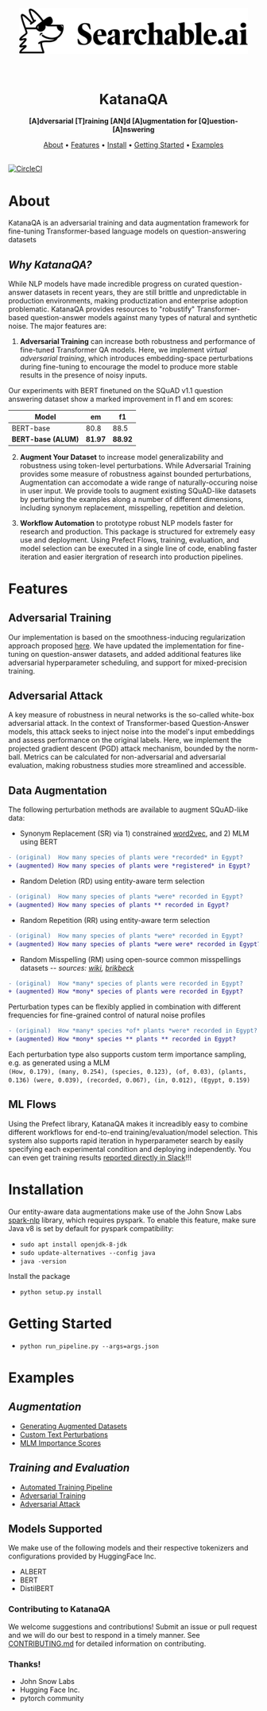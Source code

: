 <p align="center"><img src="/assets/img/searchable-logo_full-lockup-horizontal_dark.png" width="460"></p>
&nbsp
<h1 align="center">KatanaQA</h1>
<p align="center"><b>[A]dversarial [T]raining [AN]d [A]ugmentation for [Q]uestion-[A]nswering</b></p>
<p align="center">
  <a href="#about">About</a> •
  <a href="#features">Features</a> •
  <a href="#installation">Install</a> •
  <a href="#getting-started">Getting Started</a> •
  <a href="#examples">Examples</a>
  <br> <br>
</p>

[![CircleCI](https://circleci.com/gh/searchableai/KatanaQA.svg?style=shield&circle-token=de6470b621d1b07e54466dd087b85b80bcedf36c)](https://github.com/searchableai/KatanaQA)

# About

KatanaQA is an adversarial training and data augmentation framework for fine-tuning Transformer-based language models on question-answering datasets


## *Why KatanaQA?*
While NLP models have made incredible progress on curated question-answer datasets in recent years, they are still brittle and unpredictable in production environments, making productization and enterprise adoption problematic. KatanaQA provides resources to "robustify" Transformer-based question-answer models against many types of natural and synthetic noise. The major features are:
1. **Adversarial Training** can increase both robustness and performance of fine-tuned Transformer QA models. Here, we implement *virtual adversarial training*, which introduces embedding-space perturbations during fine-tuning to encourage the model to produce more stable results in the presence of noisy inputs.

  Our experiments with BERT finetuned on the SQuAD v1.1 question answering dataset show a marked improvement in f1 and em scores:

  Model | em | f1
  --- | --- | ---
  BERT-base | 80.8 | 88.5
  **BERT-base (ALUM)** | **81.97** | **88.92**

2. **Augment Your Dataset** to increase model generalizability and robustness using token-level perturbations. While Adversarial Training provides some measure of robustness against bounded perturbations, Augmentation can accomodate a wide range of naturally-occuring noise in user input. We provide tools to augment existing SQuAD-like datasets by perturbing the examples along a number of different dimensions, including synonym replacement, misspelling, repetition and deletion.

3. **Workflow Automation** to prototype robust NLP models faster for research and production. This package is structured for extremely easy use and deployment. Using Prefect Flows, training, evaluation, and model selection can be executed in a single line of code, enabling faster iteration and easier itergration of research into production pipelines.

# Features

## Adversarial Training
Our implementation is based on the smoothness-inducing regularization approach proposed [here](https://arxiv.org/pdf/1605.07725.pdf). We have updated the implementation for fine-tuning on question-answer datasets, and added additional features like adversarial hyperparameter scheduling, and support for mixed-precision training.

## Adversarial Attack
A key measure of robustness in neural networks is the so-called white-box adversarial attack. In the context of Transformer-based Question-Answer models, this attack seeks to inject noise into the model's input embeddings and assess performance on the original labels. Here, we implement the projected gradient descent (PGD) attack mechanism, bounded by the norm-ball. Metrics can be calculated for non-adversarial and adversarial evaluation, making robustness studies more streamlined and accessible.

## Data Augmentation
The following perturbation methods are available to augment SQuAD-like data:
- Synonym Replacement (SR) via 1) constrained [word2vec](https://arxiv.org/pdf/1603.00892.pdf), and 2) MLM using BERT
```diff
- (original)  How many species of plants were *recorded* in Egypt?
+ (augmented) How many species of plants were *registered* in Egypt?
```
- Random Deletion (RD) using entity-aware term selection
```diff
- (original)  How many species of plants *were* recorded in Egypt?
+ (augmented) How many species of plants ** recorded in Egypt?
```
- Random Repetition (RR) using entity-aware term selection
```diff
- (original)  How many species of plants *were* recorded in Egypt?
+ (augmented) How many species of plants *were were* recorded in Egypt?
```
- Random Misspelling (RM) using open-source common misspellings datasets
    -- *sources: [wiki](https://en.wikipedia.org/wiki/Wikipedia:Lists_of_common_misspellings), [brikbeck](https://www.dcs.bbk.ac.uk/~ROGER/corpora.html)*
```diff
- (original)  How *many* species of plants were recorded in Egypt?
+ (augmented) How *mony* species of plants were recorded in Egypt?
```
Perturbation types can be flexibly applied in combination with different frequencies for fine-grained control of natural noise profiles
```diff
- (original)  How *many* species *of* plants *were* recorded in Egypt?
+ (augmented) How *mony* species ** plants ** recorded in Egypt?
```
Each perturbation type also supports custom term importance sampling, e.g. as generated using a MLM  
```(How, 0.179), (many, 0.254), (species, 0.123), (of, 0.03), (plants, 0.136) (were, 0.039), (recorded, 0.067), (in, 0.012), (Egypt, 0.159)```

## ML Flows
Using the Prefect library, KatanaQA makes it increadibly easy to combine different workflows for end-to-end training/evaluation/model selection. This system also supports rapid iteration in hyperparameter search by easily specifying each experimental condition and deploying independently. You can even get training results [reported directly in Slack](https://docs.prefect.io/core/advanced_tutorials/slack-notifications.html)!!!

# Installation
Our entity-aware data augmentations make use of the John Snow Labs [spark-nlp](https://github.com/JohnSnowLabs/spark-nlp) library, which requires pyspark. To enable this feature, make sure Java v8 is set by default for pyspark compatibility:
- ```sudo apt install openjdk-8-jdk```
- ```sudo update-alternatives --config java```
- ```java -version```

Install the package
- ```python setup.py install```

# Getting Started
- ```python run_pipeline.py --args=args.json```

# Examples

## *Augmentation*
- [Generating Augmented Datasets](examples/augment_squad)
- [Custom Text Perturbations](examples/generate_token_perturbations)
- [MLM Importance Scores](examples/generate_importance_scores_with_mlm)

## *Training and Evaluation*
- [Automated Training Pipeline](examples/training_and_evaluation)
- [Adversarial Training](examples/alum_training_and_evaluation)
- [Adversarial Attack](examples/adversarial_attack)

## Models Supported
We make use of the following models and their respective tokenizers and configurations provided by HuggingFace Inc.
- ALBERT
- BERT
- DistilBERT

### Contributing to KatanaQA

We welcome suggestions and contributions! Submit an issue or pull request and we will do our best to respond in a timely manner.
See [CONTRIBUTING.md](https://github.com/searchableai/KatanaQA/blob/master/CONTRIBUTING.md) for detailed information on contributing.

### Thanks!
- John Snow Labs
- Hugging Face Inc.
- pytorch community
